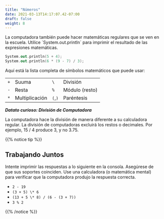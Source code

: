 ```yaml
---
title: "Números"
date: 2021-03-13T14:17:07.42-07:00
draft: false
weight: 8
---
```

La computadora también puede hacer matemáticas regulares que se ven en la escuela. Utilice ´System.out.println´ para imprimir el resultado de las expresiones matemáticas.

```kotlin
System.out.println(5 + 4);
System.out.println(6 * (9 - 7) / 3);
```

Aquí está la lista completa de símbolos matemáticos que puede usar:

<table class="table">
            <tr>
                <td><code class="language-cs">+</code></td>
                <td>Suuma</td>
                <td><code class="language-cs">\</code></td>
                <td>División</td>
            </tr>
            <tr>
                <td><code class="language-cs">-</code></td>
                <td>Resta</td>
                <td><code class="language-cs">%</code></td>
                <td>Módulo (resto)</td>
            </tr>
            <tr>
                <td><code class="language-cs">*</code></td>
                <td>Multiplicación</td>
                <td><code class="language-cs">(</code>,<code class="language-cs">)</code></td>
                <td>Paréntesis</td>
            </tr>
        </table>

**_Datato curioso: División de Computadora_**

La computadora hace la división de manera diferente a su calculadora regular. La división de computadoras excluirá los restos o decimales. Por ejemplo, 15 / 4 produce 3, y no 3.75.

{{% notice tip %}}
## Trabajando Juntos

Intente imprimir las respuestas a lo siguiente en la consola. Asegúrese de que sus soportes coinciden. Use una calculadora (o matemática mental) para verificar que la computadora produjo la respuesta correcta.

- `2 - 19`
- `(3 + 5) \* 6`
- `(13 + 5 \* 8) / (6 - (3 + 7))`
- `3 % 2`

{{% /notice %}}
